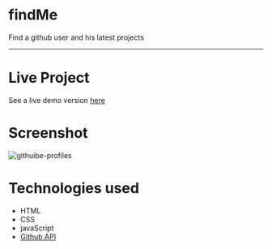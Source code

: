 # findMe 
Find a github user and his latest projects
***
# Live Project
See a live demo version [here](https://zita07.github.io/findMe/)

# Screenshot
![githuibe-profiles](https://user-images.githubusercontent.com/35078852/138606371-c282d7e6-b34e-45db-b32f-c79cc129076c.png)

# Technologies used
  - HTML
  - CSS
  - javaScript
  - [Github API](https://docs.github.com/en/rest/guides/getting-started-with-the-rest-api)
